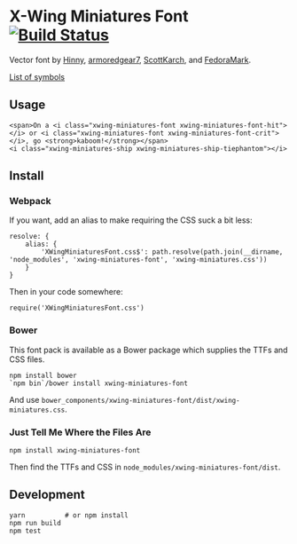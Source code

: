 X-Wing Miniatures Font [![Build Status](https://travis-ci.org/geordanr/xwing-miniatures-font.svg?branch=master)](https://travis-ci.org/geordanr/xwing-miniatures-font)
======================

Vector font by [Hinny](https://github.com/Hinny), [armoredgear7](https://github.com/armoredgear7), [ScottKarch](https://github.com/ScottKarch), and [FedoraMark](https://github.com/FedoraMark).

[List of symbols](https://geordanr.github.io/xwing-miniatures-font/)

## Usage

    <span>On a <i class="xwing-miniatures-font xwing-miniatures-font-hit"></i> or <i class="xwing-miniatures-font xwing-miniatures-font-crit"></i>, go <strong>kaboom!</strong></span>
    <i class="xwing-miniatures-ship xwing-miniatures-ship-tiephantom"></i>

## Install

### Webpack

If you want, add an alias to make requiring the CSS suck a bit less:

    resolve: {
        alias: {
            'XWingMiniaturesFont.css$': path.resolve(path.join(__dirname, 'node_modules', 'xwing-miniatures-font', 'xwing-miniatures.css'))
        }
    }

Then in your code somewhere:

    require('XWingMiniaturesFont.css')

### Bower

This font pack is available as a Bower package which supplies the TTFs and CSS files.

    npm install bower
    `npm bin`/bower install xwing-miniatures-font

And use `bower_components/xwing-miniatures-font/dist/xwing-miniatures.css`.

### Just Tell Me Where the Files Are

    npm install xwing-miniatures-font

Then find the TTFs and CSS in `node_modules/xwing-miniatures-font/dist`.

## Development

    yarn          # or npm install
    npm run build
    npm test
